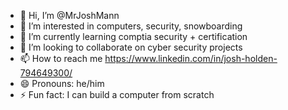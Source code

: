 - 👋 Hi, I’m @MrJoshMann
- 👀 I’m interested in computers, security, snowboarding
- 🌱 I’m currently learning comptia security + certification
- 💞️ I’m looking to collaborate on cyber security projects
- 📫 How to reach me https://www.linkedin.com/in/josh-holden-794649300/
- 😄 Pronouns: he/him
- ⚡ Fun fact: I can build a computer from scratch

<!---
MrJoshMann/MrJoshMann is a ✨ special ✨ repository because its `README.md` (this file) appears on your GitHub profile.
You can click the Preview link to take a look at your changes.
--->

